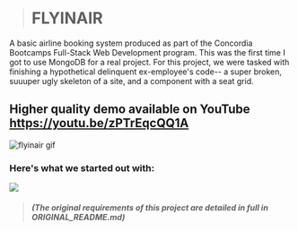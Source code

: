 > # FLYINAIR

A basic airline booking system produced as part of the Concordia Bootcamps Full-Stack Web Development program. This was the first time I got to use MongoDB for a real project. For this project, we were tasked with finishing a hypothetical delinquent ex-employee's code-- a super broken, suuuper ugly skeleton of a site, and a component with a seat grid.

## Higher quality demo available on YouTube https://youtu.be/zPTrEqcQQ1A

![flyinair gif](/readme_images/04-flyinair.gif)

### Here's what we started out with:

<img src='./readme_images/seat-select.png' />

> ##### (The original requirements of this project are detailed in full in ORIGINAL_README.md)
